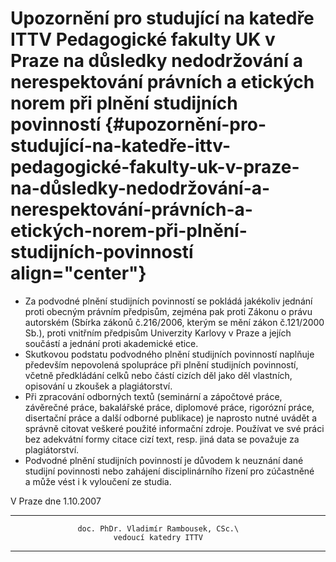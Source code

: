 # Upozornění pro studující na katedře ITTV Pedagogické fakulty UK v Praze na důsledky nedodržování a nerespektování právních a etických norem při plnění studijních povinností {#upozornění-pro-studující-na-katedře-ittv-pedagogické-fakulty-uk-v-praze-na-důsledky-nedodržování-a-nerespektování-právních-a-etických-norem-při-plnění-studijních-povinností align="center"}

-   Za podvodné plnění studijních povinností se pokládá jakékoliv
    jednání proti obecným právním předpisům, zejména pak proti Zákonu o
    právu autorském (Sbírka zákonů č.216/2006, kterým se mění zákon
    č.121/2000 Sb.), proti vnitřním předpisům Univerzity Karlovy v Praze
    a jejích součástí a jednání proti akademické etice.
-   Skutkovou podstatu podvodného plnění studijních povinností naplňuje
    především nepovolená spolupráce při plnění studijních povinností,
    včetně předkládání celků nebo částí cizích děl jako děl vlastních,
    opisování u zkoušek a plagiátorství.
-   Při zpracování odborných textů (seminární a zápočtové práce,
    závěrečné práce, bakalářské práce, diplomové práce, rigorózní práce,
    disertační práce a další odborné publikace) je naprosto nutné uvádět
    a správně citovat veškeré použité informační zdroje. Používat ve své
    práci bez adekvátní formy citace cizí text, resp. jiná data se
    považuje za plagiátorství.
-   Podvodné plnění studijních povinností je důvodem k neuznání dané
    studijní povinnosti nebo zahájení disciplinárního řízení pro
    zúčastněné a může vést i k vyloučení ze studia.

V Praze dne 1.10.2007

  -----------------------------------------------------------------------
                   doc. PhDr. Vladimír Rambousek, CSc.\
                           vedoucí katedry ITTV

  -----------------------------------------------------------------------

 
